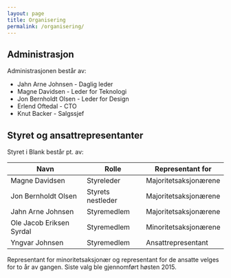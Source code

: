 ```yaml
---
layout: page
title: Organisering
permalink: /organisering/
---
```


## Administrasjon
Administrasjonen består av:

- Jahn Arne Johnsen - Daglig leder
- Magne Davidsen - Leder for Teknologi
- Jon Bernholdt Olsen - Leder for Design
- Erlend Oftedal - CTO
- Knut Backer - Salgssjef

## Styret og ansattrepresentanter
Styret i Blank består pt. av:

Navn | Rolle | Representant for
------ | ----- | --------------------
Magne Davidsen | Styreleder | Majoritetsaksjonærene
Jon Bernholdt Olsen | Styrets nestleder | Majoritetsaksjonærene
Jahn Arne Johnsen | Styremedlem | Majoritetsaksjonærene
Ole Jacob Eriksen Syrdal | Styremedlem | Minoritetsaksjonærene
Yngvar Johnsen | Styremedlem | Ansattrepresentant

Representant for minoritetsaksjonær og representant for de ansatte velges for to år av gangen. Siste valg ble gjennomført høsten 2015.
